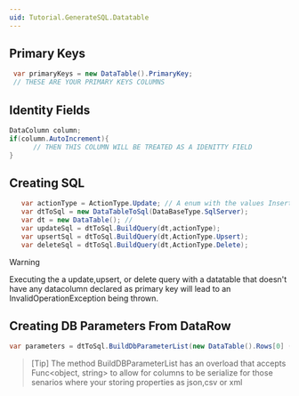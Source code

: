 ```yaml
---
uid: Tutorial.GenerateSQL.Datatable
---
```



## Primary Keys
```csharp
 var primaryKeys = new DataTable().PrimaryKey; 
 // THESE ARE YOUR PRIMARY KEYS COLUMNS
```
## Identity Fields
```csharp
DataColumn column;
if(column.AutoIncrement){
      // THEN THIS COLUMN WILL BE TREATED AS A IDENITTY FIELD 
}
```

## Creating SQL
 

```csharp
   var actionType = ActionType.Update; // A enum with the values Insert,Update,Delete,Upsert
   var dtToSql = new DataTableToSql(DataBaseType.SqlServer);
   var dt = new DataTable(); //
   var updateSql = dtToSql.BuildQuery(dt,actionType);
   var upsertSql = dtToSql.BuildQuery(dt,ActionType.Upsert);
   var deleteSql = dtToSql.BuildQuery(dt,ActionType.Delete);
```


> [!WARNING]
> Executing the a update,upsert, or delete query with a datatable that doesn't have any datacolumn declared as primary key will lead to an InvalidOperationException being thrown.  

## Creating DB Parameters From DataRow


```csharp
var parameters = dtToSql.BuildDbParameterList(new DataTable().Rows[0] (s, o) => new SqlParameter(s, o),null,null,null);
```


> [Tip]
> The method BuildDBParameterList has an overload that accepts Func<object, string> to allow for columns to be serialize for those senarios where your storing properties as json,csv or xml




<!-- ### Supported Attributes 
this library has its own custom attributes and can also work with the common DataAnnotation attributes. With the support of DataAnnotation this means this library could be paired with your favorite orm like Dapper or Enitity Framework -->

